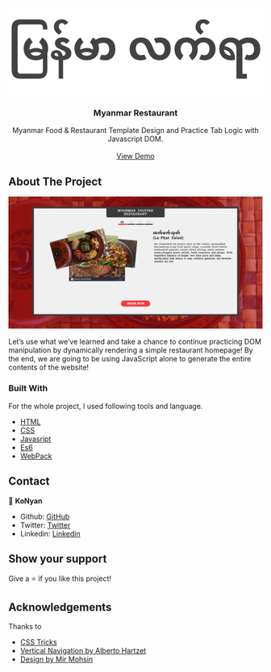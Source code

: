 <p align="center">
 <a href="https://github.com/konyan/ruby-job-scrapper">
    <img src="./dist/img/banner.png" alt="Logo" width="680" height="auto">
  </a>
  <h3 align="center">Myanmar Restaurant</h3>

  <p align="center">
    Myanmar Food & Restaurant Template Design and Practice Tab Logic with Javascript DOM.
    <br />
    <br />
    <a href="https://konyan.github.io/myanmar-restaurant/index.html">View Demo</a>
  </p>
</p>

## About The Project

<a href="https://github.com/konyan/ruby-job-scrapper">
    <img src="./dist/img/project-img.png" alt="Logo" width="800" height="auto">
  </a>

Let’s use what we’ve learned and take a chance to continue practicing DOM manipulation by dynamically rendering a simple restaurant homepage! By the end, we are going to be using JavaScript alone to generate the entire contents of the website!

### Built With

For the whole project, I used following tools and language.

- [HTML]()
- [CSS]()
- [Javasript]()
- [Es6]()
- [WebPack](https://webpack.js.org/)

<!-- CONTACT -->

## Contact

👤 **KoNyan**

- Github: [GitHub](https://github.com/konyan)
- Twitter: [Twitter](https://www.linkedin.com/in/nyanlintun/)
- Linkedin: [Linkedin](https://twitter.com/devkonyan)

<!-- SUPPORT -->

## Show your support

Give a ⭐️ if you like this project!

<!-- ACKNOWLEDGEMENTS -->

## Acknowledgements

Thanks to

- [CSS Tricks](https://css-tricks.com/controlling-css-animations-transitions-javascript/)
- [Vertical Navigation by Alberto Hartzet](https://codepen.io/hrtzt/details/pgXMYb)
- [Design by Mir Mohsin](https://www.uplabs.com/posts/restaurants-food-website-design)
